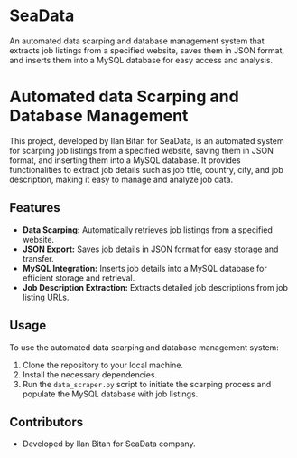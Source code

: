 # SeaData
An automated data scarping and database management system that extracts job listings from a specified website, saves them in JSON format, and inserts them into a MySQL database for easy access and analysis.

# Automated data Scarping and Database Management

This project, developed by Ilan Bitan for SeaData, is an automated system for scarping job listings from a specified website, saving them in JSON format, and inserting them into a MySQL database. It provides functionalities to extract job details such as job title, country, city, and job description, making it easy to manage and analyze job data.

## Features

- **Data Scarping:** Automatically retrieves job listings from a specified website.
- **JSON Export:** Saves job details in JSON format for easy storage and transfer.
- **MySQL Integration:** Inserts job details into a MySQL database for efficient storage and retrieval.
- **Job Description Extraction:** Extracts detailed job descriptions from job listing URLs.

## Usage

To use the automated data scarping and database management system:

1. Clone the repository to your local machine.
2. Install the necessary dependencies.
3. Run the `data_scraper.py` script to initiate the scarping process and populate the MySQL database with job listings.

## Contributors

- Developed by Ilan Bitan for SeaData company.
